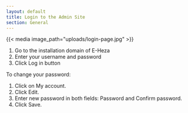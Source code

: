 ```yaml
---
layout: default
title: Login to the Admin Site
section: General
---
```


{{< media image_path="uploads/login-page.jpg" >}}

1. Go to the installation domain of E-Heza
2. Enter your username and password
3. Click Log in button


To change your password:
1. Click on My account.
2. Click Edit.
3. Enter new password in both fields: Password and Confirm password.
4. Click Save.
